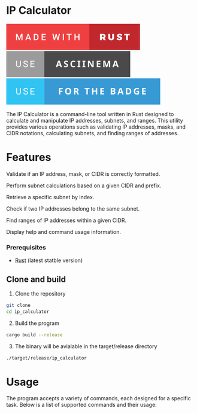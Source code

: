 # IP Calculator

[![forthebadge](./assets/svg/made-with-rust.svg)](https://www.rust-lang.org/)
[![forthebadge](./assets/svg/use-asciinema.svg)](https://asciinema.org/)
[![forthebadge](./assets/svg/use-forthebadge.svg)](https://forthebadge.com)

The IP Calculator is a command-line tool written in Rust designed to calculate and manipulate IP addresses, subnets, and ranges. This utility provides various operations such as validating IP addresses, masks, and CIDR notations, calculating subnets, and finding ranges of addresses.

# Features

Validate if an IP address, mask, or CIDR is correctly formatted.

Perform subnet calculations based on a given CIDR and prefix.

Retrieve a specific subnet by index.

Check if two IP addresses belong to the same subnet.

Find ranges of IP addresses within a given CIDR.

Display help and command usage information.

### Prerequisites

- [Rust](https://www.rust-lang.org/tools/install) (latest statble version)

## Clone and build 
1. Clone the repository
```bash
git clone 
cd ip_calculator
```
2. Build the program
```bash
cargo build --release
```
3. The binary will be avialable in the target/release directory
```bash
./target/release/ip_calculator
```

# Usage

The program accepts a variety of commands, each designed for a specific task. Below is a list of supported commands and their usage:

